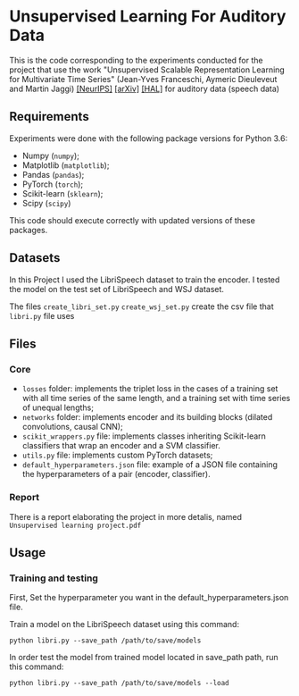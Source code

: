 # Unsupervised Learning For Auditory Data
This is the code corresponding to the experiments conducted for the project that use the work "Unsupervised Scalable Representation Learning for Multivariate Time Series" (Jean-Yves Franceschi, Aymeric Dieuleveut and Martin Jaggi) [[NeurIPS]](https://papers.nips.cc/paper/8713-unsupervised-scalable-representation-learning-for-multivariate-time-series) [[arXiv]](https://arxiv.org/abs/1901.10738) [[HAL]](https://hal.archives-ouvertes.fr/hal-01998101) for auditory data (speech data)

## Requirements

Experiments were done with the following package versions for Python 3.6:
 - Numpy (`numpy`);
 - Matplotlib (`matplotlib`);
 - Pandas (`pandas`);
 - PyTorch (`torch`);
 - Scikit-learn (`sklearn`);
 - Scipy (`scipy`)

This code should execute correctly with updated versions of these packages.

## Datasets

In this Project I used the LibriSpeech dataset to train the encoder. I tested the model on the test set of LibriSpeech and WSJ dataset.

The files `create_libri_set.py` `create_wsj_set.py` create the csv file that `libri.py` file uses

## Files

### Core

 - `losses` folder: implements the triplet loss in the cases of a training set
   with all time series of the same length, and a training set with time series
   of unequal lengths;
 - `networks` folder: implements encoder and its building blocks (dilated
   convolutions, causal CNN);
 - `scikit_wrappers.py` file: implements classes inheriting Scikit-learn
   classifiers that wrap an encoder and a SVM classifier.
 - `utils.py` file: implements custom PyTorch datasets;
 - `default_hyperparameters.json` file: example of a JSON file containing the
   hyperparameters of a pair (encoder, classifier).

### Report
There is a report elaborating the project in more detalis, named `Unsupervised learning project.pdf`

## Usage

### Training and testing

First, Set the hyperparameter you want in the default_hyperparameters.json file.

Train a model on the LibriSpeech dataset using this command:

`python libri.py --save_path /path/to/save/models`


In order test the model from trained model located in save_path path, run this command:

`python libri.py --save_path /path/to/save/models --load`




